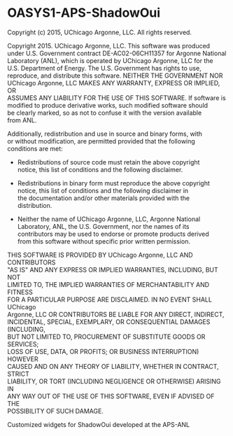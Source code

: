 # OASYS1-APS-ShadowOui

 Copyright (c) 2015, UChicago Argonne, LLC. All rights reserved.         
                                                                         
 Copyright 2015. UChicago Argonne, LLC. This software was produced       
 under U.S. Government contract DE-AC02-06CH11357 for Argonne National   
 Laboratory (ANL), which is operated by UChicago Argonne, LLC for the    
 U.S. Department of Energy. The U.S. Government has rights to use,       
 reproduce, and distribute this software.  NEITHER THE GOVERNMENT NOR    
 UChicago Argonne, LLC MAKES ANY WARRANTY, EXPRESS OR IMPLIED, OR        
 ASSUMES ANY LIABILITY FOR THE USE OF THIS SOFTWARE.  If software is     
 modified to produce derivative works, such modified software should     
 be clearly marked, so as not to confuse it with the version available   
 from ANL.                                                               
                                                                         
 Additionally, redistribution and use in source and binary forms, with   
 or without modification, are permitted provided that the following      
 conditions are met:                                                     
                                                                         
 * Redistributions of source code must retain the above copyright    
       notice, this list of conditions and the following disclaimer.     
                                                                         
 * Redistributions in binary form must reproduce the above copyright 
       notice, this list of conditions and the following disclaimer in   
       the documentation and/or other materials provided with the        
       distribution.                                                     
                                                                         
 * Neither the name of UChicago Argonne, LLC, Argonne National       
       Laboratory, ANL, the U.S. Government, nor the names of its        
       contributors may be used to endorse or promote products derived   
       from this software without specific prior written permission.     
                                                                         
 THIS SOFTWARE IS PROVIDED BY UChicago Argonne, LLC AND CONTRIBUTORS     
 "AS IS" AND ANY EXPRESS OR IMPLIED WARRANTIES, INCLUDING, BUT NOT       
 LIMITED TO, THE IMPLIED WARRANTIES OF MERCHANTABILITY AND FITNESS       
 FOR A PARTICULAR PURPOSE ARE DISCLAIMED. IN NO EVENT SHALL UChicago     
 Argonne, LLC OR CONTRIBUTORS BE LIABLE FOR ANY DIRECT, INDIRECT,        
 INCIDENTAL, SPECIAL, EXEMPLARY, OR CONSEQUENTIAL DAMAGES (INCLUDING,    
 BUT NOT LIMITED TO, PROCUREMENT OF SUBSTITUTE GOODS OR SERVICES;        
 LOSS OF USE, DATA, OR PROFITS; OR BUSINESS INTERRUPTION) HOWEVER        
 CAUSED AND ON ANY THEORY OF LIABILITY, WHETHER IN CONTRACT, STRICT      
 LIABILITY, OR TORT (INCLUDING NEGLIGENCE OR OTHERWISE) ARISING IN       
 ANY WAY OUT OF THE USE OF THIS SOFTWARE, EVEN IF ADVISED OF THE         
 POSSIBILITY OF SUCH DAMAGE.                                             


Customized widgets for ShadowOui developed at the APS-ANL
